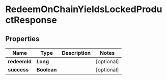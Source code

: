 

# RedeemOnChainYieldsLockedProductResponse


## Properties

| Name | Type | Description | Notes |
|------------ | ------------- | ------------- | -------------|
|**redeemId** | **Long** |  |  [optional] |
|**success** | **Boolean** |  |  [optional] |



